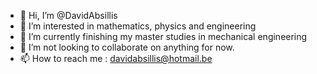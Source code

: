 - 👋 Hi, I’m @DavidAbsillis
- 👀 I’m interested in mathematics, physics and engineering
- 🌱 I’m currently finishing my master studies in mechanical engineering
- 💞️ I’m not looking to collaborate on anything for now. 
- 📫 How to reach me : davidabsillis@hotmail.be

<!---
DavidAbsillis/DavidAbsillis is a ✨ special ✨ repository because its `README.md` (this file) appears on your GitHub profile.
You can click the Preview link to take a look at your changes.
--->

